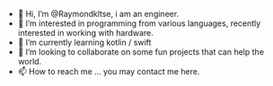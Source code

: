 - 👋 Hi, I’m @Raymondkltse, i am an engineer.
- 👀 I’m interested in programming from various languages, recently interested in working with hardware.
- 🌱 I’m currently learning kotlin / swift 
- 💞️ I’m looking to collaborate on some fun projects that can help the world.
- 📫 How to reach me ... you may contact me here.

<!---
Raymondkltse/Raymondkltse is a ✨ special ✨ repository because its `README.md` (this file) appears on your GitHub profile.
You can click the Preview link to take a look at your changes.
--->
